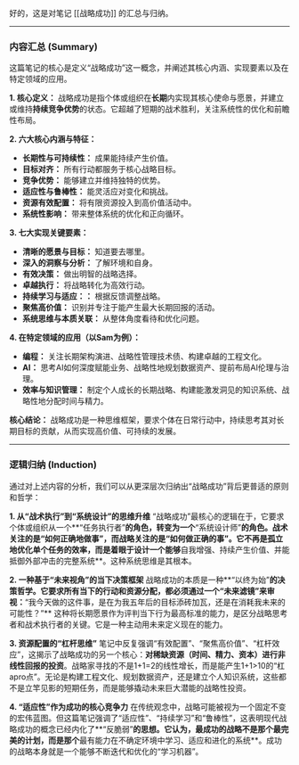 好的，这是对笔记 [[战略成功]] 的汇总与归纳。

---

### **内容汇总 (Summary)**

这篇笔记的核心是定义“战略成功”这一概念，并阐述其核心内涵、实现要素以及在特定领域的应用。

**1. 核心定义：**
战略成功是指个体或组织在**长期**内实现其核心使命与愿景，并建立或维持**持续竞争优势**的状态。它超越了短期的战术胜利，关注系统性的优化和前瞻性布局。

**2. 六大核心内涵与特征：**
*   **长期性与可持续性：** 成果能持续产生价值。
*   **目标对齐：** 所有行动都服务于核心战略目标。
*   **竞争优势：** 能够建立并维持独特的优势。
*   **适应性与鲁棒性：** 能灵活应对变化和挑战。
*   **资源有效配置：** 将有限资源投入到高价值活动中。
*   **系统性影响：** 带来整体系统的优化和正向循环。

**3. 七大实现关键要素：**
*   **清晰的愿景与目标：** 知道要去哪里。
*   **深入的洞察与分析：** 了解环境和自身。
*   **有效决策：** 做出明智的战略选择。
*   **卓越执行：** 将战略转化为高效行动。
*   **持续学习与适应：：** 根据反馈调整战略。
*   **聚焦高价值：** 识别并专注于能产生最大长期回报的活动。
*   **系统思维与本质关联：** 从整体角度看待和优化问题。

**4. 在特定领域的应用（以Sam为例）：**
*   **编程：** 关注长期架构演进、战略性管理技术债、构建卓越的工程文化。
*   **AI：** 思考AI如何深度赋能业务、战略性地规划数据资产、提前布局AI伦理与治理。
*   **效率与知识管理：** 制定个人成长的长期战略、构建能激发洞见的知识系统、战略性地分配时间与精力。

**核心结论：** 战略成功是一种思维框架，要求个体在日常行动中，持续思考其对长期目标的贡献，从而实现高价值、可持续的发展。

---

### **逻辑归纳 (Induction)**

通过对上述内容的分析，我们可以从更深层次归纳出“战略成功”背后更普适的原则和哲学：

**1. 从“战术执行”到“系统设计”的思维升维**
“战略成功”最核心的逻辑在于，它要求个体或组织从一个**“任务执行者”**的角色，转变为一个**“系统设计师”**的角色。战术关注的是“如何正确地做事”，而战略关注的是“如何做正确的事”。它不再是孤立地优化单个任务的效率，而是着眼于设计一个能够**自我增强、持续产生价值、并能抵御外部冲击的完整系统**。这种系统思维是其根本。

**2. 一种基于“未来视角”的当下决策框架**
战略成功的本质是一种**“以终为始”**的决策哲学。它要求所有当下的行动和资源分配，都必须通过一个“未来滤镜”来审视：**“我今天做的这件事，是在为我五年后的目标添砖加瓦，还是在消耗我未来的可能性？”** 这种将长期愿景作为评判当下行为最高标准的能力，是区分战略思考者和战术执行者的关键。它是一种主动用未来定义现在的能力。

**3. 资源配置的“杠杆思维”**
笔记中反复强调“有效配置”、“聚焦高价值”、“杠杆效应”，这揭示了战略成功的另一个核心：**对稀缺资源（时间、精力、资本）进行非线性回报的投资**。战略家寻找的不是1+1=2的线性增长，而是能产生1+1>10的“杠apro点”。无论是构建工程文化、规划数据资产，还是建立个人知识系统，这些都不是立竿见影的短期任务，而是能够撬动未来巨大潜能的战略性投资。

**4. “适应性”作为成功的核心竞争力**
在传统观念中，战略可能被视为一个固定不变的宏伟蓝图。但这篇笔记强调了“适应性”、“持续学习”和“鲁棒性”，这表明现代战略成功的概念已经内化了**“反脆弱”**的思想。它认为，最成功的战略不是那个最完美的计划，而是那个**最有能力在不确定环境中学习、适应和进化的系统**。成功的战略本身就是一个能够不断迭代和优化的“学习机器”。
